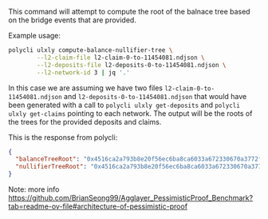 This command will attempt to compute the root of the balnace tree based on the bridge
events that are provided.

Example usage:

```bash
polycli ulxly compute-balance-nullifier-tree \
        --l2-claim-file l2-claim-0-to-11454081.ndjson \
        --l2-deposits-file l2-deposits-0-to-11454081.ndjson \
        --l2-network-id 3 | jq '.'
```

In this case we are assuming we have two files
`l2-claim-0-to-11454081.ndjson` and `l2-deposits-0-to-11454081.ndjson` that would have been generated
with a call to `polycli ulxly get-deposits` and `polycli ulxly get-claims` pointing to each network.
The output will be the roots of the trees for the provided deposits and claims.

This is the response from polycli:

```json
{
  "balanceTreeRoot": "0x4516ca2a793b8e20f56ec6ba8ca6033a672330670a3772f76f2ade9bc2125150",
  "nullifierTreeRoot": "0x4516ca2a793b8e20f56ec6ba8ca6033a672330670a3772f76f2ade9bc2125150",
}
```

Note: more info https://github.com/BrianSeong99/Agglayer_PessimisticProof_Benchmark?tab=readme-ov-file#architecture-of-pessimistic-proof